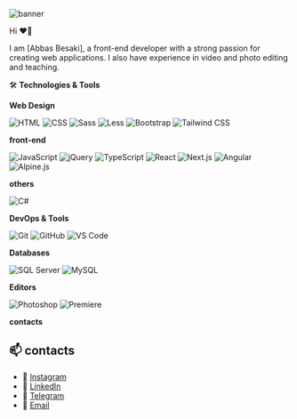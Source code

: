 ![banner](https://github.com/user-attachments/assets/65895ffa-41a3-4fc1-9b42-162a110d7439)


 Hi ❤👋
 
I am [Abbas Besaki], a front-end developer with a strong passion for creating web applications. I also have experience in video and photo editing and teaching.


🛠️ **Technologies & Tools**


**Web Design**

 ![HTML](https://img.shields.io/badge/HTML-E34F26?style=for-the-badge&logo=html5&logoColor=white) 
 ![CSS](https://img.shields.io/badge/CSS-1572B6?style=for-the-badge&logo=css3&logoColor=white) 
 ![Sass](https://img.shields.io/badge/Sass-CC6699?style=for-the-badge&logo=sass&logoColor=white) 
 ![Less](https://img.shields.io/badge/Less-1D365D?style=for-the-badge&logo=less&logoColor=white)
 ![Bootstrap](https://img.shields.io/badge/Bootstrap-7952B3?style=for-the-badge&logo=bootstrap&logoColor=white) 
 ![Tailwind CSS](https://img.shields.io/badge/Tailwind_CSS-38B2AC?style=for-the-badge&logo=tailwind-css&logoColor=white) 
 

 **front-end**
 
 ![JavaScript](https://img.shields.io/badge/JavaScript-F7DF1E?style=for-the-badge&logo=javascript&logoColor=black) 
 ![jQuery](https://img.shields.io/badge/jQuery-0769AD?style=for-the-badge&logo=jquery&logoColor=white) 
 ![TypeScript](https://img.shields.io/badge/TypeScript-3178C6?style=for-the-badge&logo=typescript&logoColor=white) 
 ![React](https://img.shields.io/badge/React-61DAFB?style=for-the-badge&logo=react&logoColor=black) 
 ![Next.js](https://img.shields.io/badge/Next.js-000000?style=for-the-badge&logo=next.js&logoColor=white) 
 ![Angular](https://img.shields.io/badge/Angular-DD0031?style=for-the-badge&logo=angular&logoColor=white) 
 ![Alpine.js](https://img.shields.io/badge/Alpine.js-8BC0D0?style=for-the-badge&logo=alpine.js&logoColor=black) 
 

 **others**
 
 ![C#](https://img.shields.io/badge/C%23-239120?style=for-the-badge&logo=c-sharp&logoColor=white) 
 

 **DevOps & Tools**
 
 ![Git](https://img.shields.io/badge/Git-F05032?style=for-the-badge&logo=git&logoColor=white)
 ![GitHub](https://img.shields.io/badge/GitHub-181717?style=for-the-badge&logo=github&logoColor=white) 
 ![VS Code](https://img.shields.io/badge/VS_Code-007ACC?style=for-the-badge&logo=visual-studio-code&logoColor=white)
 

**Databases**

 ![SQL Server](https://img.shields.io/badge/SQL_Server-CC2927?style=for-the-badge&logo=microsoft-sql-server&logoColor=white)
 ![MySQL](https://img.shields.io/badge/MySQL-4479A1?style=for-the-badge&logo=mysql&logoColor=white)


 **Editors**
 
 ![Photoshop](https://img.shields.io/badge/Photoshop-31A8FF?style=for-the-badge&logo=adobe-photoshop&logoColor=white) 
 ![Premiere](https://img.shields.io/badge/Premiere-9999FF?style=for-the-badge&logo=adobe-premiere-pro&logoColor=white) 

 **contacts**

 ## 📫 contacts

- 📸 [Instagram](https://instagram.com/yourusername)
- 🔗 [LinkedIn](https://linkedin.com/in/yourusername)
- 📨 [Telegram](https://t.me/yourusername)
- 📧 [Email](mailto:youremail@example.com)
 

